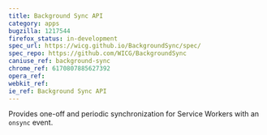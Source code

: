 ```yaml
---
title: Background Sync API
category: apps
bugzilla: 1217544
firefox_status: in-development
spec_url: https://wicg.github.io/BackgroundSync/spec/
spec_repo: https://github.com/WICG/BackgroundSync
caniuse_ref: background-sync
chrome_ref: 6170807885627392
opera_ref:
webkit_ref:
ie_ref: Background Sync API
---
```


Provides one-off and periodic synchronization for Service Workers with an `onsync` event.
